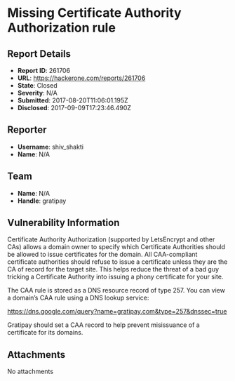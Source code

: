 # Missing Certificate Authority Authorization rule

## Report Details
- **Report ID**: 261706
- **URL**: https://hackerone.com/reports/261706
- **State**: Closed
- **Severity**: N/A
- **Submitted**: 2017-08-20T11:06:01.195Z
- **Disclosed**: 2017-09-09T17:23:46.490Z

## Reporter
- **Username**: shiv_shakti
- **Name**: N/A

## Team
- **Name**: N/A
- **Handle**: gratipay

## Vulnerability Information
Certificate Authority Authorization (supported by LetsEncrypt and other CAs) allows a domain owner to specify which Certificate Authorities should be allowed to issue certificates for the domain. All CAA-compliant certificate authorities should refuse to issue a certificate unless they are the CA of record for the target site. This helps reduce the threat of a bad guy tricking a Certificate Authority into issuing a phony certificate for your site.

The CAA rule is stored as a DNS resource record of type 257. You can view a domain’s CAA rule using a DNS lookup service:

https://dns.google.com/query?name=gratipay.com&type=257&dnssec=true

Gratipay should set a CAA record to help prevent misissuance of a certificate for its domains.

## Attachments
No attachments
